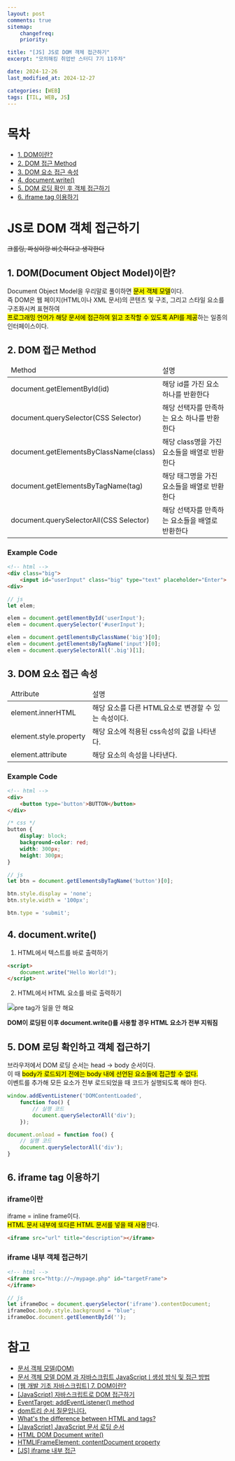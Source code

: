 ```yaml
---
layout: post
comments: true
sitemap:
    changefreq:
    priority:

title: "[JS] JS로 DOM 객체 접근하기"
excerpt: "모의해킹 취업반 스터디 7기 11주차"

date: 2024-12-26
last_modified_at: 2024-12-27

categories: [WEB]
tags: [TIL, WEB, JS]
---
```


# 목차
* [1. DOM이란?](#1-domdocument-object-model이란)
* [2. DOM 접근 Method](#2-dom-접근-method)
* [3. DOM 요소 접근 속성](#3-요소-접근-속성)
* [4. document.write()](#4-documentwrite)
* [5. DOM 로딩 확인 후 객체 접근하기](#5-dom-로딩-확인하고-객체-접근하기)
* [6. iframe tag 이용하기](#6-iframe-tag-이용하기)

# JS로 DOM 객체 접근하기
~~크롤링, 파싱이랑 비슷하다고 생각한다~~

## 1. DOM(Document Object Model)이란?
Document Object Model을 우리말로 풀이하면 <mark>문서 객체 모델</mark>이다.  
즉 DOM은 웹 페이지(HTML이나 XML 문서)의 콘텐츠 및 구조, 그리고 스타일 요소를 구조화시켜 표현하여  
<mark>프로그래밍 언어가 해당 문서에 접근하여 읽고 조작할 수 있도록 API를 제공</mark>하는 일종의 인터페이스이다.

## 2. DOM 접근 Method
<table>
    <thead>
        <tr>
            <td>Method</td>
            <td>설명</td>
        </tr>
    </thead>
    <tbody>
        <tr>
            <td>document.getElementById(id)</td>
            <td>해당 id를 가진 요소 하나를 반환한다</td>
        </tr>
        <tr>
            <td>document.querySelector(CSS Selector)</td>
            <td>해당 선택자를 만족하는 요소 하나를 반환한다</td>
        </tr>
        <tr>
            <td>document.getElementsByClassName(class)</td>
            <td>해당 class명을 가진 요소들을 배열로 반환한다</td>
        </tr>
        <tr>
            <td>document.getElementsByTagName(tag)</td>
            <td>해당 태그명을 가진 요소들을 배열로 반환한다</td>
        </tr>
        <tr>
            <td>document.querySelectorAll(CSS Selector)</td>
            <td>해당 선택자를 만족하는 요소들을 배열로 반환한다</td>
        </tr>
    </tbody>
</table>

### Example Code
```html
<!-- html -->
<div class="big">
    <input id="userInput" class="big" type="text" placeholder="Enter">
<div>
```

```js
// js
let elem;

elem = document.getElementById('userInput');
elem = document.querySelector('#userInput');

elem = document.getElementsByClassName('big')[0];
elem = document.getElementsByTagName('input')[0];
elem = document.querySelectorAll('.big')[1];
```

## 3. DOM 요소 접근 속성
<table>
    <thead>
        <tr>
            <td>Attribute</td>
            <td>설명</td>
        </tr>
    </thead>
    <tbody>
        <tr>
            <td>element.innerHTML</td>
            <td>해당 요소를 다른 HTML요소로 변경할 수 있는 속성이다.</td>
        </tr>
        <tr>
            <td>element.style.property</td>
            <td>해당 요소에 적용된 css속성의 값을 나타낸다.</td>
        </tr>
        <tr>
            <td>element.attribute</td>
            <td>해당 요소의 속성을 나타낸다.</td>
        </tr>
    </tbody>
</table>

### Example Code
```html
<!-- html -->
<div>
    <button type='button'>BUTTON</button>
</div>
```

```css
/* css */
button {
    display: block;
    background-color: red;
    width: 300px;
    height: 300px;
}
```

```js
// js
let btn = document.getElementsByTagName('button')[0];

btn.style.display = 'none';
btn.style.width = '100px';

btn.type = 'submit';
```

## 4. document.write()
1. HTML에서 텍스트를 바로 출력하기  
```html
<script>
    document.write("Hello World!");
</script>
```

2. HTML에서 HTML 요소를 바로 출력하기  
<img src="https://cdn.jsdelivr.net/gh/aliquis-facio/aliquis-facio.github.io@master/_image/2024-12-27-1.png?raw=true" title="pre tag가 일을 안 해요">

**DOM이 로딩된 이후 document.write()를 사용할 경우 HTML 요소가 전부 지워짐**

## 5. DOM 로딩 확인하고 객체 접근하기
브라우저에서 DOM 로딩 순서는 head -> body 순서이다.  
이 때 <mark>body가 로드되기 전에는 body 내에 선언된 요소들에 접근할 수 없다.</mark>  
이벤트를 추가해 모든 요소가 전부 로드되었을 때 코드가 실행되도록 해야 한다.  

```js
window.addEventListener('DOMContentLoaded',
    function foo() {
        // 실행 코드
        document.querySelectorAll('div');
    });
```

```js
document.onload = function foo() {
    // 실행 코드
    document.querySelectorAll('div');
}
```

## 6. iframe tag 이용하기
### iframe이란
iframe = inline frame이다.  
<mark>HTML 문서 내부에 또다른 HTML 문서를 넣을 때 사용</mark>한다.  

```html
<iframe src="url" title="description"></iframe>
```

### iframe 내부 객체 접근하기
```html
<!-- html -->
<iframe src="http://~/mypage.php" id="targetFrame">
</iframe>
```

```js
// js
let iframeDoc = document.querySelector('iframe').contentDocument;
iframeDoc.body.style.background = "blue";
iframeDoc.document.getElementById('');
```

# 참고
* [문서 객체 모델(DOM)](https://developer.mozilla.org/ko/docs/Web/API/Document_Object_Model)
* [문서 객체 모델 DOM 과 자바스크립트 JavaScriptㅣ생성 방식 및 접근 방법](https://www.codestates.com/blog/content/dom-javascript)
* [[웹 개발 기초 자바스크립트] 7. DOM이란?](https://velog.io/@hyhy9501/%EC%9B%B9-%EA%B0%9C%EB%B0%9C-%EA%B8%B0%EC%B4%88-%EC%9E%90%EB%B0%94%EC%8A%A4%ED%81%AC%EB%A6%BD%ED%8A%B8-7.-DOM%EC%9D%B4%EB%9E%80)
* [[JavaScript] 자바스크립트로 DOM 접근하기](https://lifejusik1004.tistory.com/entry/JavaScript-%EC%9E%90%EB%B0%94%EC%8A%A4%ED%81%AC%EB%A6%BD%ED%8A%B8%EB%A1%9C-DOM-%EC%A0%91%EA%B7%BC%ED%95%98%EA%B8%B0)
* [EventTarget: addEventListener() method](https://developer.mozilla.org/en-US/docs/Web/API/EventTarget/addEventListener)
* [dom트리 <script></script> 순서 질문입니다.](https://www.codeit.kr/community/questions/UXVlc3Rpb246NjEwN2Y2MTAzYjQ4NzM0MGYwZjM2NTAz)
* [What's the difference between HTML <head> and <body> tags?](https://stackoverflow.com/questions/6303490/whats-the-difference-between-html-head-and-body-tags)
* [[JavaScript] JavaScript 문서 로딩 순서](https://creative103.tistory.com/45)
* [HTML DOM Document write()](https://www.w3schools.com/jsref/met_doc_write.asp)
* [HTMLIFrameElement: contentDocument property](https://developer.mozilla.org/en-US/docs/Web/API/HTMLIFrameElement/contentDocument)
* [[JS] iframe 내부 접근](https://velog.io/@sjc0829/JS-iframe-%EB%82%B4%EB%B6%80-%EC%A0%91%EA%B7%BC)